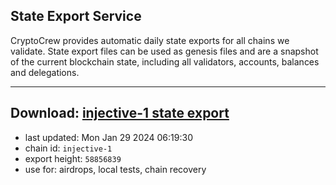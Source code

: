 ## State Export Service
CryptoCrew provides automatic daily state exports for all chains we validate. State export files can be used as genesis files and are a snapshot of the current blockchain state, including all validators, accounts, balances and delegations.

---
**Download: [injective-1 state export](https://dl.ccvalidators.com/SERVICE/injective/injective-1_export_58856839.json)**
---

- last updated: Mon Jan 29 2024 06:19:30
- chain id: `injective-1`
- export height: `58856839`
- use for: airdrops, local tests, chain recovery
